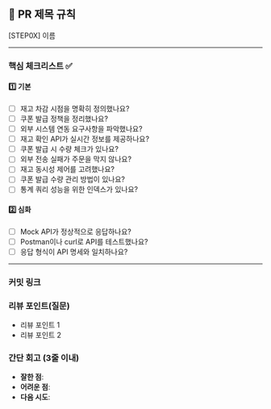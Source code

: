 ## :pushpin: PR 제목 규칙
[STEP0X] 이름

---
### **핵심 체크리스트** :white_check_mark:

#### :one: 기본
- [ ] 재고 차감 시점을 명확히 정의했나요?
- [ ] 쿠폰 발급 정책을 정리했나요?
- [ ] 외부 시스템 연동 요구사항을 파악했나요?
- [ ] 재고 확인 API가 실시간 정보를 제공하나요?
- [ ] 쿠폰 발급 시 수량 체크가 있나요?
- [ ] 외부 전송 실패가 주문을 막지 않나요?
- [ ] 재고 동시성 제어를 고려했나요?
- [ ] 쿠폰 발급 수량 관리 방법이 있나요?
- [ ] 통계 쿼리 성능을 위한 인덱스가 있나요?

#### :two: 심화
- [ ] Mock API가 정상적으로 응답하나요?
- [ ] Postman이나 curl로 API를 테스트했나요?
- [ ] 응답 형식이 API 명세와 일치하나요?

---
### **커밋 링크**
<!-- 예시)
포인트 조회 기능 구현 : ~~
포인트 충전 단위 테스트 : ~~~
동시성 제어 구현 : ~~ -->

### **리뷰 포인트(질문)**
- 리뷰 포인트 1
- 리뷰 포인트 2

### **간단 회고** (3줄 이내)
- **잘한 점**:
- **어려운 점**:
- **다음 시도**:
